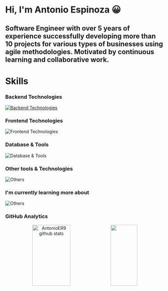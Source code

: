 # Hi, I'm Antonio Espinoza 😀

## Software Engineer with over 5 years of experience successfully developing more than 10 projects for various types of businesses using agile methodologies. Motivated by continuous learning and collaborative work.

# Skills

### Backend Technologies

[![Backend Technologies](https://skillicons.dev/icons?i=nodejs,nestjs,express,cs,dotnet,py,django,nginx,docker,kubernetes,terraform,aws&theme=dark)](https://skillicons.dev)

### Frontend Technologies
![Frontend Technologies](https://skillicons.dev/icons?i=react,redux,reactivex,next,astro,html,css,tailwind,sass&theme=dark)

### Database & Tools
![Database & Tools](https://skillicons.dev/icons?i=kafka,mysql,postgres,prisma,mongodb,firebase,dynamodb&theme=dark)

### Other tools & Technologies
![Others](https://skillicons.dev/icons?i=git,github,vscode,jest,grafana,githubactions,gitlab,postman&theme=dark)


### I'm currently learning more about

![Others](https://skillicons.dev/icons?i=java,spring&theme=dark)

### GitHub Analytics
<div align="center">  
  <img width="49%" height="195px" src="https://github-readme-stats.vercel.app/api?username=AntonioER9&show_icons=true&count_private=true&hide_border=true&title_color=02D9F7FF&icon_color=02D9F7FF&text_color=c9d1d9&bg_color=0d1117" alt="AntonioER9 github stats" /> 
  
  <img width="41%" height="195px" src="https://github-readme-stats.vercel.app/api/top-langs/?username=AntonioER9&layout=compact&hide_border=true&title_color=02D9F7FF&text_color=02D9F7FF&bg_color=0d1117" />
</div> 

 
